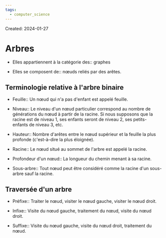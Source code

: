 ```yaml
---
tags:
  - computer_science
---
```

Created: 2024-01-27

# Arbres
- Elles appartiennent à la catégorie des:: graphes
<!--SR:!2024-02-06,7,250-->
- Elles se composent de:: nœuds reliés par des arêtes.
<!--SR:!2024-02-06,7,250-->

## Terminologie relative à l'arbre binaire
- Feuille:: Un nœud qui n'a pas d'enfant est appelé feuille.
<!--SR:!2024-02-10,11,270-->
- Niveau:: Le niveau d'un nœud particulier correspond au nombre de générations du nœud à partir de la racine. Si nous supposons que la racine est de niveau 1, ses enfants seront de niveau 2, ses petits-enfants de niveau 3, etc.
<!--SR:!2024-02-07,8,250-->
- Hauteur:: Nombre d'arêtes entre le nœud supérieur et la feuille la plus profonde (c'est-à-dire la plus éloignée).
<!--SR:!2024-02-11,8,230-->
- Racine:: Le nœud situé au sommet de l'arbre est appelé la racine.
<!--SR:!2024-02-11,12,270-->
- Profondeur d'un nœud:: La longueur du chemin menant à sa racine.
<!--SR:!2024-02-07,8,250-->
- Sous-arbre:: Tout nœud peut être considéré comme la racine d'un sous-arbre sauf la racine.
<!--SR:!2024-02-09,10,250-->

## Traversée d'un arbre
- Préfixe:: Traiter le nœud, visiter le nœud gauche, visiter le nœud droit.
<!--SR:!2024-02-19,14,250-->
- Infixe:: Visite du nœud gauche, traitement du nœud, visite du nœud droit.
<!--SR:!2024-02-07,8,250-->
- Suffixe:: Visite du nœud gauche, visite du nœud droit, traitement du nœud.
<!--SR:!2024-02-22,17,250-->